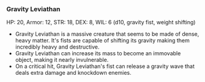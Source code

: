 ### Gravity Leviathan

HP: 20, Armor: 12, STR: 18, DEX: 8, WIL: 6 (d10, gravity fist, weight shifting)

- Gravity Leviathan is a massive creature that seems to be made of dense, heavy matter. It's fists are capable of shifting its gravity making them incredibly heavy and destructive.
- Gravity Leviathan can increase its mass to become an immovable object, making it nearly invulnerable.
- On a critical hit, Gravity Leviathan's fist can release a gravity wave that deals extra damage and knockdown enemies.

